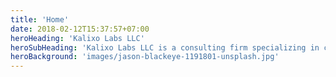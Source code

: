 ```yaml
---
title: 'Home'
date: 2018-02-12T15:37:57+07:00
heroHeading: 'Kalixo Labs LLC'
heroSubHeading: 'Kalixo Labs LLC is a consulting firm specializing in computational studies and product optimization.'
heroBackground: 'images/jason-blackeye-1191801-unsplash.jpg'
---
```

